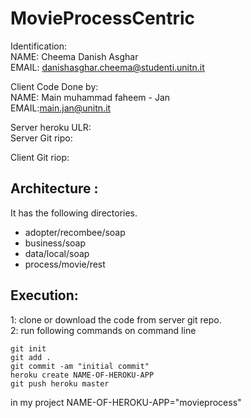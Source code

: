 # MovieProcessCentric

Identification:  
NAME: Cheema Danish Asghar  
EMAIL: danishasghar.cheema@studenti.unitn.it  

Client Code Done by:  
NAME: Main muhammad faheem - Jan  
EMAIL:main.jan@unitn.it  

Server heroku ULR:  
Server Git ripo:  

Client Git riop:  

## Architecture : 
It has the following directories.  
* adopter/recombee/soap  
* business/soap  
* data/local/soap  
* process/movie/rest  

## Execution:    
1: clone or download the code from server git repo.    
2: run following commands on command line     
```
git init  
git add .  
git commit -am "initial commit"  
heroku create NAME-OF-HEROKU-APP  
git push heroku master   

```
in my project NAME-OF-HEROKU-APP="movieprocess"  
